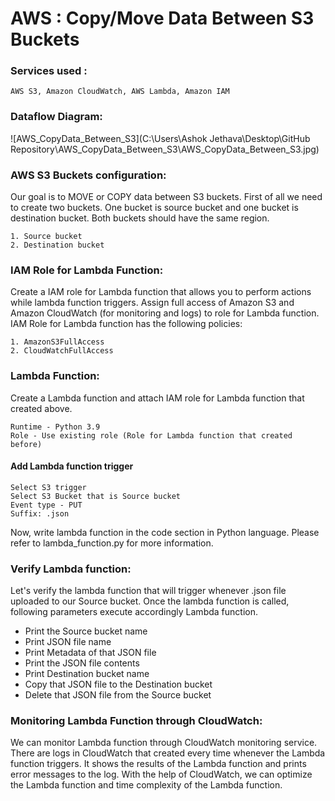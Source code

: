 # AWS : Copy/Move Data Between S3 Buckets
### Services used :
    AWS S3, Amazon CloudWatch, AWS Lambda, Amazon IAM

### Dataflow Diagram:
![AWS_CopyData_Between_S3](C:\Users\Ashok Jethava\Desktop\GitHub Repository\AWS_CopyData_Between_S3\AWS_CopyData_Between_S3.jpg)

### AWS S3 Buckets configuration:
Our goal is to MOVE or COPY data between S3 buckets. First of all we need to create two buckets.
One bucket is source bucket and one bucket is destination bucket. Both buckets should have the same region.

    1. Source bucket
    2. Destination bucket

### IAM Role for Lambda Function:
Create a IAM role for Lambda function that allows you to perform actions while lambda function triggers.
Assign full access of Amazon S3 and Amazon CloudWatch (for monitoring and logs) to role for Lambda function.
IAM Role for Lambda function has the following policies:

    1. AmazonS3FullAccess
    2. CloudWatchFullAccess

### Lambda Function:
Create a Lambda function and attach IAM role for Lambda function that created above.

    Runtime - Python 3.9
    Role - Use existing role (Role for Lambda function that created before)

#### Add Lambda function trigger
    Select S3 trigger
    Select S3 Bucket that is Source bucket
    Event type - PUT
    Suffix: .json

Now, write lambda function in the code section in Python language.
Please refer to lambda_function.py for more information.

### Verify Lambda function:
Let's verify the lambda function that will trigger whenever .json file uploaded to our Source bucket.
Once the lambda function is called, following parameters execute accordingly Lambda function.

- Print the Source bucket name
- Print JSON file name
- Print Metadata of that JSON file
- Print the JSON file contents
- Print Destination bucket name
- Copy that JSON file to the Destination bucket
- Delete that JSON file from the Source bucket

### Monitoring Lambda Function through CloudWatch:
We can monitor Lambda function through CloudWatch monitoring service. There are logs in CloudWatch that created every time whenever the Lambda function triggers. It shows the results of the Lambda function and prints error messages to the log. With the help of CloudWatch, we can optimize the Lambda function and time complexity of the Lambda function. 

